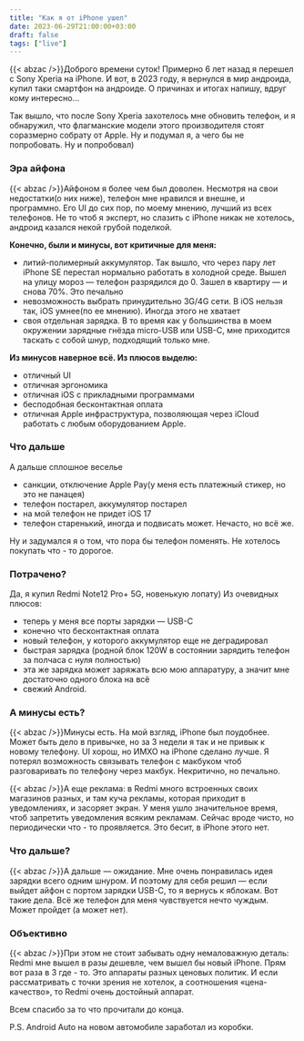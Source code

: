```yaml
---
title: "Как я от iPhone ушел"
date: 2023-06-29T21:00:00+03:00
draft: false
tags: ["live"]
---
```

{{< abzac />}}Доброго времени суток! Примерно 6 лет назад я перешел с Sony Xperia на iPhone. И вот, в 2023 году, я вернулся в мир андроида, купил таки смартфон на андроиде. О причинах и итогах напишу, вдруг кому интересно…
<!--more-->
Так вышло, что после Sony Xperia захотелось мне обновить телефон, и я обнаружил, что флагманские модели этого производителя стоят соразмерно собрату от Apple. Ну и подумал я, а чего бы не попробовать. Ну и попробовал)
### Эра айфона
{{< abzac />}}Айфоном я более чем был доволен. Несмотря на свои недостатки(о них ниже), телефон мне нравился и внешне, и программно. Его UI до сих пор, по моему мнению, лучший из всех телефонов. Не то чтоб я эксперт, но слазить с iPhone никак не хотелось, андроид казался некой грубой поделкой.

**Конечно, были и минусы, вот критичные для меня:**
- литий-полимерный аккумулятор. Так вышло, что через пару лет iPhone SE перестал нормально работать в холодной среде. Вышел на улицу мороз — телефон разрядился до 0. 	Зашел в квартиру — и снова 70%. Это печально
- невозможность выбрать принудительно 3G/4G сети. В iOS нельзя так, iOS умнее(по ее мнению). Иногда этого не хватает
- своя отдельная зарядка. В то время как у большинства в моем окружении зарядные гнёзда micro-USB или USB-C, мне приходится таскать с собой шнур, подходящий только мне.
 
**Из минусов наверное всё. Из плюсов выделю:**
- отличный UI
- отличная эргономика
- отличная iOS с прикладными программами
- бесподобная бесконтактная оплата
- отличная Apple инфраструктура, позволяющая через iCloud работать с любым оборудованием Apple.

### Что дальше
А дальше сплошное веселье
- санкции, отключение Apple Pay(у меня есть платежный стикер, но это не панацея)
- телефон постарел, аккумулятор постарел
- на мой телефон не придет iOS 17
- телефон старенький, иногда и подвисать может. Нечасто, но всё же.

Ну и задумался я о том, что пора бы телефон поменять. Не хотелось покупать что - то дорогое.

### Потрачено?
Да, я купил Redmi Note12 Pro+ 5G, новенькую лопату) Из очевидных плюсов:
- теперь у меня все порты зарядки — USB-C
- конечно что бесконтактная оплата
- новый телефон, у которого аккумулятор еще не деградировал
- быстрая зарядка (родной блок 120W в состоянии зарядить телефон за полчаса с нуля полностью)
- эта же зарядка может заряжать всю мою аппаратуру, а значит мне достаточно одного блока на всё
- свежий Android.

### А минусы есть?
{{< abzac />}}Минусы есть. На мой взгляд, iPhone был поудобнее. Может быть дело в привычке, но за 3 недели я так и не привык к новому телефону. UI хорош, но ИМХО на iPhone сделано лучше. Я потерял возможность связывать телефон с макбуком чтоб разговаривать по телефону через макбук. Некритично, но печально.

{{< abzac />}}А еще реклама: в Redmi много встроенных своих магазинов разных, и там куча рекламы, которая приходит в уведомлениях, и засоряет экран. У меня ушло значительное время, чтоб запретить уведомления всяким рекламам. Сейчас вроде чисто, но периодически что - то проявляется. Это бесит, в iPhone этого нет.

### Что дальше?
{{< abzac />}}А дальше — ожидание. Мне очень понравилась идея зарядки всего одним шнуром. И поэтому для себя решил — если выйдет айфон с портом зарядки USB-C, то я вернусь к яблокам. Вот такие дела. Всё же телефон для меня чувствуется нечто чуждым. Может пройдет (а может нет).

### Объективно
{{< abzac />}}При этом не стоит забывать одну немаловажную деталь: Redmi мне вышел в разы дешевле, чем вышел бы новый iPhone. Прям вот раза в 3 где - то. Это аппараты разных ценовых политик. И если рассматривать с точки зрения не хотелок, а соотношения «цена-качество», то Redmi очень достойный аппарат.

Всем спасибо за то что прочитали до конца.

P.S. Android Auto на новом автомобиле заработал из коробки.
